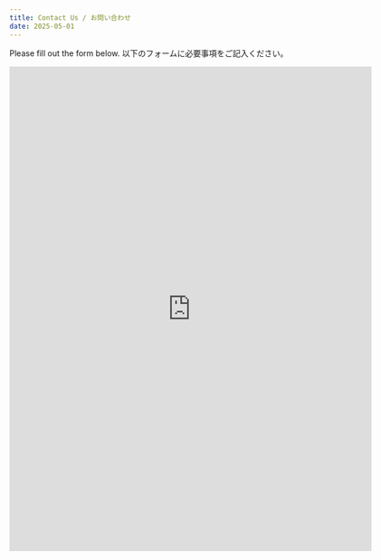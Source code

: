 ```yaml
---
title: Contact Us / お問い合わせ
date: 2025-05-01
---
```


Please fill out the form below.
以下のフォームに必要事項をご記入ください。

<iframe src="https://docs.google.com/forms/d/e/1FAIpQLSfZzl6MoBPzs1lMJXCGu1kTf_KI0Myn5JeyZ7CS3q206R9YZw/viewform?embedded=true" width="640" height="857" frameborder="0" marginheight="0" marginwidth="0">読み込んでいます…</iframe>